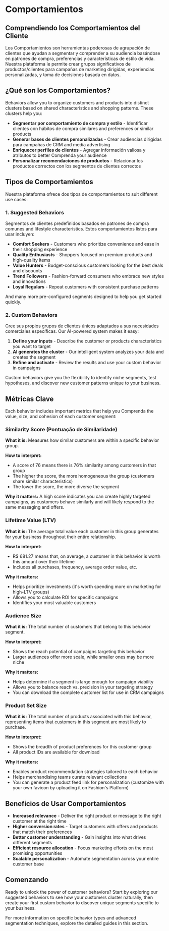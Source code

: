 # Comportamientos

## Comprendiendo los Comportamientos del Cliente

Los Comportamientos son herramientas poderosas de agrupación de clientes que ayudan a segmentar y comprender a su audiencia basándose en patrones de compra, preferencias y características de estilo de vida. Nuestra plataforma le permite crear grupos significativos de productos/clientes para campañas de marketing dirigidas, experiencias personalizadas, y toma de decisiones basada en datos.

## ¿Qué son los Comportamientos?

Behaviors allow you to organize customers and products into distinct clusters based on shared characteristics and shopping patterns. These clusters help you:

- **Segmentar por comportamiento de compra y estilo** - Identificar clientes con hábitos de compra similares and preferences or similar products
- **Generar bases de clientes personalizadas** - Crear audiencias dirigidas para campañas de CRM and media advertising
- **Enriquecer perfiles de clientes** - Agregar información valiosa y atributos to better Comprenda your audience
- **Personalizar recomendaciones de productos** - Relacionar los productos correctos con los segmentos de clientes correctos

## Tipos de Comportamientos

Nuestra plataforma ofrece dos tipos de comportamientos to suit different use cases:

### 1. Suggested Behaviors

Segmentos de clientes predefinidos basados en patrones de compra comunes and lifestyle characteristics. Estos comportamientos listos para usar incluyen:

- **Comfort Seekers** - Customers who prioritize convenience and ease in their shopping experience
- **Quality Enthusiasts** - Shoppers focused on premium products and high-quality items
- **Value Hunters** - Budget-conscious customers looking for the best deals and discounts
- **Trend Followers** - Fashion-forward consumers who embrace new styles and innovations
- **Loyal Regulars** - Repeat customers with consistent purchase patterns

And many more pre-configured segments designed to help you get started quickly.

### 2. Custom Behaviors

Cree sus propios grupos de clientes únicos adaptados a sus necesidades comerciales específicas. Our AI-powered system makes it easy:

1. **Define your inputs** - Describe the customer or products characteristics you want to target
2. **AI generates the cluster** - Our intelligent system analyzes your data and creates the segment
3. **Refine and activate** - Review the results and use your custom behavior in campaigns

Custom behaviors give you the flexibility to identify niche segments, test hypotheses, and discover new customer patterns unique to your business.

## Métricas Clave

Each behavior includes important metrics that help you Comprenda the value, size, and cohesion of each customer segment:

### Similarity Score (Pontuação de Similaridade)

**What it is:** Measures how similar customers are within a specific behavior group.

**How to interpret:**
- A score of 76 means there is 76% similarity among customers in that group
- The higher the score, the more homogeneous the group (customers share similar characteristics)
- The lower the score, the more diverse the segment

**Why it matters:** A high score indicates you can create highly targeted campaigns, as customers behave similarly and will likely respond to the same messaging and offers.

### Lifetime Value (LTV)

**What it is:** The average total value each customer in this group generates for your business throughout their entire relationship.

**How to interpret:**
- R$ 681.27 means that, on average, a customer in this behavior is worth this amount over their lifetime
- Includes all purchases, frequency, average order value, etc.

**Why it matters:**
- Helps prioritize investments (it's worth spending more on marketing for high-LTV groups)
- Allows you to calculate ROI for specific campaigns
- Identifies your most valuable customers

### Audience Size

**What it is:** The total number of customers that belong to this behavior segment.

**How to interpret:**
- Shows the reach potential of campaigns targeting this behavior
- Larger audiences offer more scale, while smaller ones may be more niche

**Why it matters:**
- Helps determine if a segment is large enough for campaign viability
- Allows you to balance reach vs. precision in your targeting strategy
- You can download the complete customer list for use in CRM campaigns

### Product Set Size

**What it is:** The total number of products associated with this behavior, representing items that customers in this segment are most likely to purchase.

**How to interpret:**
- Shows the breadth of product preferences for this customer group
- All product IDs are available for download

**Why it matters:**
- Enables product recommendation strategies tailored to each behavior
- Helps merchandising teams curate relevant collections
- You can generate a product feed link for personalization (customize with your own favicon by uploading it on Fashion's Platform)

## Beneficios de Usar Comportamientos

- **Increased relevance** - Deliver the right product or message to the right customer at the right time
- **Higher conversion rates** - Target customers with offers and products that match their preferences
- **Better customer understanding** - Gain insights into what drives different segments
- **Efficient resource allocation** - Focus marketing efforts on the most promising opportunities
- **Scalable personalization** - Automate segmentation across your entire customer base

## Comenzando

Ready to unlock the power of customer behaviors? Start by exploring our suggested behaviors to see how your customers cluster naturally, then create your first custom behavior to discover unique segments specific to your business.

For more information on specific behavior types and advanced segmentation techniques, explore the detailed guides in this section.
